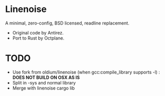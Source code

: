 # Linenoise

A minimal, zero-config, BSD licensed, readline replacement.

- Original code by Antirez.
- Port to Rust by Octplane.



# TODO
- Use fork from oldium/linenoise (when gcc:compile_library supports -l) : **DOES NOT BUILD ON OSX AS IS**
- Split in -sys and normal library
- Merge with linenoise cargo lib
